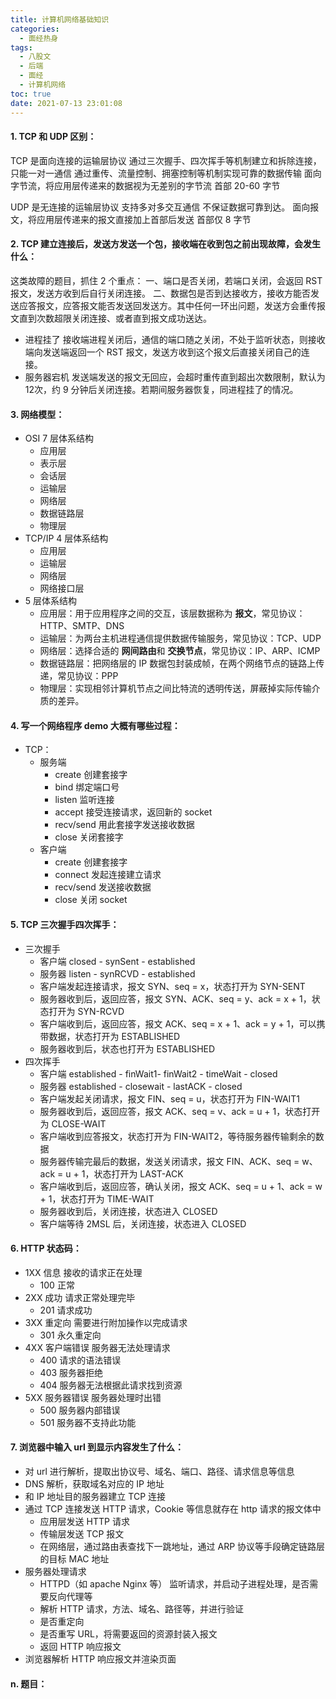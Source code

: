 ```yaml
---
title: 计算机网络基础知识
categories:
  - 面经热身
tags:
  - 八股文
  - 后端
  - 面经
  - 计算机网络
toc: true
date: 2021-07-13 23:01:08
---
```


[//]: # (下一行开始到<!--more-->为引文部分，引文会显示在预览中)

<!--more-->
<script id="__bs_script__">//<![CDATA[
    document.write("<script async src='http://HOST:3000/browser-sync/browser-sync-client.js?v=2.26.14'><\/script>".replace("HOST", location.hostname));
//]]></script>

[//]: # (下一行开始为正文)
#### 1. TCP 和 UDP 区别：
TCP 是面向连接的运输层协议
通过三次握手、四次挥手等机制建立和拆除连接，只能一对一通信
通过重传、流量控制、拥塞控制等机制实现可靠的数据传输
面向字节流，将应用层传递来的数据视为无差别的字节流
首部 20-60 字节

UDP 是无连接的运输层协议
支持多对多交互通信
不保证数据可靠到达。
面向报文，将应用层传递来的报文直接加上首部后发送
首部仅 8 字节

#### 2. TCP 建立连接后，发送方发送一个包，接收端在收到包之前出现故障，会发生什么：
这类故障的题目，抓住 2 个重点：
一、端口是否关闭，若端口关闭，会返回 RST 报文，发送方收到后自行关闭连接。
二、数据包是否到达接收方，接收方能否发送应答报文，应答报文能否发送回发送方。其中任何一环出问题，发送方会重传报文直到次数超限关闭连接、或者直到报文成功送达。 

* 进程挂了
接收端进程关闭后，通信的端口随之关闭，不处于监听状态，则接收端向发送端返回一个 RST 报文，发送方收到这个报文后直接关闭自己的连接。
* 服务器宕机
发送端发送的报文无回应，会超时重传直到超出次数限制，默认为 12次，约 9 分钟后关闭连接。若期间服务器恢复，同进程挂了的情况。

#### 3. 网络模型：
* OSI 7 层体系结构
  - 应用层
  - 表示层
  - 会话层
  - 运输层
  - 网络层
  - 数据链路层
  - 物理层
* TCP/IP 4 层体系结构
  - 应用层
  - 运输层
  - 网络层
  - 网络接口层
* 5 层体系结构
  - 应用层：用于应用程序之间的交互，该层数据称为 **报文**，常见协议：HTTP、SMTP、DNS
  - 运输层：为两台主机进程通信提供数据传输服务，常见协议：TCP、UDP
  - 网络层：选择合适的 **网间路由**和 **交换节点**，常见协议：IP、ARP、ICMP
  - 数据链路层：把网络层的 IP 数据包封装成帧，在两个网络节点的链路上传递，常见协议：PPP
  - 物理层：实现相邻计算机节点之间比特流的透明传送，屏蔽掉实际传输介质的差异。

#### 4. 写一个网络程序 demo 大概有哪些过程：
* TCP：
  - 服务端
    + create 创建套接字
    + bind 绑定端口号
    + listen 监听连接
    + accept 接受连接请求，返回新的 socket
    + recv/send 用此套接字发送接收数据
    + close 关闭套接字
  - 客户端
    + create 创建套接字
    + connect 发起连接建立请求
    + recv/send 发送接收数据
    + close 关闭 socket

#### 5. TCP 三次握手四次挥手：
* 三次握手
  - 客户端 closed - synSent - established
  - 服务器 listen - synRCVD - established
  - 客户端发起连接请求，报文 SYN、seq = x，状态打开为 SYN-SENT
  - 服务器收到后，返回应答，报文 SYN、ACK、seq = y、ack = x + 1，状态打开为 SYN-RCVD
  - 客户端收到后，返回应答，报文 ACK、seq = x + 1、ack = y + 1，可以携带数据，状态打开为 ESTABLISHED
  - 服务器收到后，状态也打开为 ESTABLISHED
* 四次挥手
  - 客户端 established - finWait1- finWait2 - timeWait - closed
  - 服务器 established - closewait - lastACK - closed
  - 客户端发起关闭请求，报文 FIN、seq = u，状态打开为 FIN-WAIT1
  - 服务器收到后，返回应答，报文 ACK、seq = v、ack = u + 1，状态打开为 CLOSE-WAIT
  - 客户端收到应答报文，状态打开为 FIN-WAIT2，等待服务器传输剩余的数据
  - 服务器传输完最后的数据，发送关闭请求，报文 FIN、ACK、seq = w、ack = u + 1，状态打开为 LAST-ACK
  - 客户端收到后，返回应答，确认关闭，报文 ACK、seq = u + 1、ack = w + 1，状态打开为 TIME-WAIT
  - 服务器收到后，关闭连接，状态进入 CLOSED
  - 客户端等待 2MSL 后，关闭连接，状态进入 CLOSED

#### 6. HTTP 状态码：
* 1XX 信息  接收的请求正在处理
  - 100 正常
* 2XX 成功  请求正常处理完毕
  - 201 请求成功
* 3XX 重定向 需要进行附加操作以完成请求
  - 301 永久重定向
* 4XX 客户端错误 服务器无法处理请求
  - 400 请求的语法错误
  - 403 服务器拒绝
  - 404 服务器无法根据此请求找到资源
* 5XX 服务器错误 服务器处理时出错
  - 500 服务器内部错误
  - 501 服务器不支持此功能

#### 7. 浏览器中输入 url 到显示内容发生了什么：
* 对 url 进行解析，提取出协议号、域名、端口、路径、请求信息等信息
* DNS 解析，获取域名对应的 IP 地址
* 和 IP 地址目的服务器建立 TCP 连接
* 通过 TCP 连接发送 HTTP 请求，Cookie 等信息就存在 http 请求的报文体中
  - 应用层发送 HTTP 请求
  - 传输层发送 TCP 报文
  - 在网络层，通过路由表查找下一跳地址，通过 ARP 协议等手段确定链路层的目标 MAC 地址
* 服务器处理请求
  - HTTPD（如 apache Nginx 等） 监听请求，并启动子进程处理，是否需要反向代理等
  - 解析 HTTP 请求，方法、域名、路径等，并进行验证
  - 是否重定向
  - 是否重写 URL，将需要返回的资源封装入报文
  - 返回 HTTP 响应报文
* 浏览器解析 HTTP 响应报文并渲染页面

#### n. 题目：